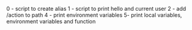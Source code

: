 0 - script to create alias
1 - script to print hello and current user
2 - add /action to path
4 - print environment variables
5-  print local variables, environment variables and function
